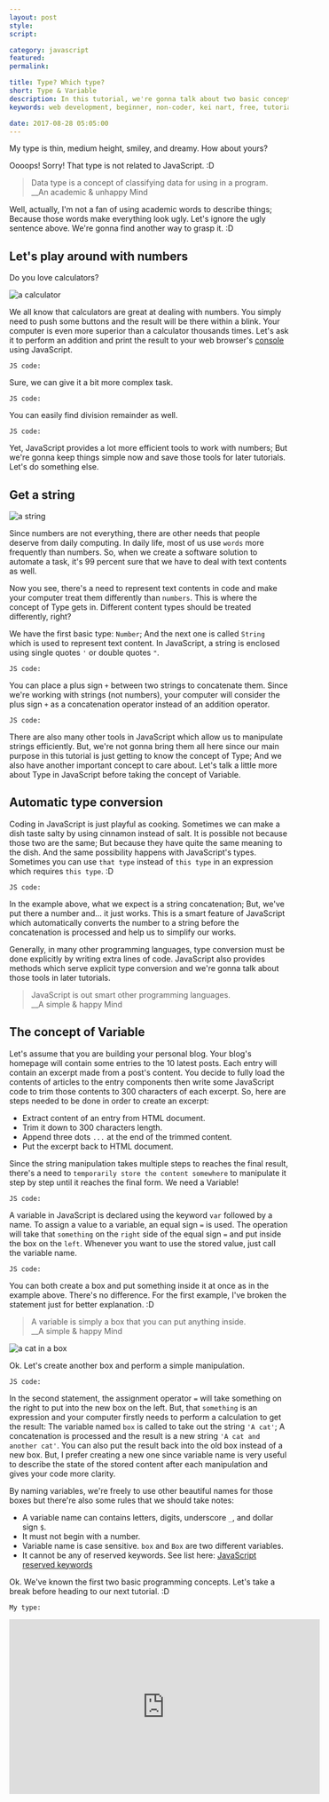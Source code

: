 ```yaml
---
layout: post
style:
script:

category: javascript
featured:
permalink:

title: Type? Which type?
short: Type & Variable
description: In this tutorial, we're gonna talk about two basic concepts in programming (Type & Variable); <br>And have a gentle introduction to the most two common Types. <br>Let's get started with the concept of Type.
keywords: web development, beginner, non-coder, kei nart, free, tutorial, coding, programming, code nart, javascript, type, number, string, variable

date: 2017-08-28 05:05:00
---
```


My type is thin, medium height, smiley, and dreamy. How about yours?

Oooops! Sorry! That type is not related to JavaScript. :D

> Data type is a concept of classifying data for using in a program.  
> \_\_An academic & unhappy Mind

Well, actually, I'm not a fan of using academic words to describe things; Because
those words make everything look ugly. Let's ignore the ugly sentence above.
We're gonna find another way to grasp it. :D

## Let's play around with numbers

Do you love calculators?

![a calculator](/images/javascript/2/calculator.jpg)

We all know that calculators are great at dealing with numbers. You simply need
to push some buttons and the result will be there within a blink. Your computer
is even more superior than a calculator thousands times. Let's ask it to perform
an addition and print the result to your web browser's
[console](https://codenart.github.io/smart/#the-baby-first-javascript-statements)
using JavaScript.

`JS code:`
<script src="https://gist.github.com/codenart/50eb5a9b1c7e7bcc92ddfcb38f15c3e4.js">
</script>

Sure, we can give it a bit more complex task.

`JS code:`
<script src="https://gist.github.com/codenart/4549a1ae9566cee8c5d016fe0e0fcec6.js">
</script>

You can easily find division remainder as well.

`JS code:`
<script src="https://gist.github.com/codenart/ae8da240dc80c8cd5bee4fc663b9cec7.js">
</script>

Yet, JavaScript provides a lot more efficient tools to work with numbers; But
we're gonna keep things simple now and save those tools for later tutorials.
Let's do something else.

## Get a string

![a string](/images/javascript/2/string.jpg)

Since numbers are not everything, there are other needs that people deserve from
daily computing. In daily life, most of us use `words` more frequently than
numbers. So, when we create a software solution to automate a task, it's 99
percent sure that we have to deal with text contents as well.

Now you see, there's a need to represent text contents in code and make your
computer treat them differently than `numbers`. This is where the concept of
Type gets in. Different content types should be treated differently, right?

We have the first basic type: `Number`; And the next one is called `String`
which is used to represent text content. In JavaScript, a string is enclosed
using single quotes `'` or double quotes `"`.

`JS code:`
<script src="https://gist.github.com/codenart/04c89eaaa262adcdefbb5e21bdcf5721.js">
</script>

You can place a plus sign `+` between two strings to concatenate them. Since
we're working with strings (not numbers), your computer will consider the plus
sign `+` as a concatenation operator instead of an addition operator.

`JS code:`
<script src="https://gist.github.com/codenart/091d76fcb44a1541f31d36b575217ed4.js">
</script>

There are also many other tools in JavaScript which allow us to manipulate strings
efficiently. But, we're not gonna bring them all here since our main purpose in
this tutorial is just getting to know the concept of Type; And we also have another
important concept to care about. Let's talk a little more about Type in JavaScript
before taking the concept of Variable.

## Automatic type conversion

Coding in JavaScript is just playful as cooking. Sometimes we can make a dish
taste salty by using cinnamon instead of salt. It is possible not because those
two are the same; But because they have quite the same meaning to the dish. And
the same possibility happens with JavaScript's types. Sometimes you can use `that
type` instead of `this type` in an expression which requires `this type`. :D

`JS code:`
<script src="https://gist.github.com/codenart/22ab375e9ab434ad549ec21ee64cd1f6.js">
</script>

In the example above, what we expect is a string concatenation; But, we've put
there a number and... it just works. This is a smart feature of JavaScript which
automatically converts the number to a string before the concatenation is
processed and help us to simplify our works.

Generally, in many other programming languages, type conversion must be done
explicitly by writing extra lines of code. JavaScript also provides methods which
serve explicit type conversion and we're gonna talk about those tools in later tutorials.

> JavaScript is out smart other programming languages.  
> \_\_A simple & happy Mind

## The concept of Variable

Let's assume that you are building your personal blog. Your blog's homepage will
contain some entries to the 10 latest posts. Each entry will contain an excerpt
made from a post's content. You decide to fully load the contents of articles to
the entry components then write some JavaScript code to trim those contents to
300 characters of each excerpt. So, here are steps needed to be done in order to
create an excerpt:

- Extract content of an entry from HTML document.
- Trim it down to 300 characters length.
- Append three dots `...` at the end of the trimmed content.
- Put the excerpt back to HTML document.

Since the string manipulation takes multiple steps to reaches the final result,
there's a need to `temporarily store the content somewhere` to manipulate it step
by step until it reaches the final form. We need a Variable!

`JS code:`
<script src="https://gist.github.com/codenart/0d154adf692c8117c4bf933ac76176b5.js">
</script>

A variable in JavaScript is declared using the keyword `var` followed by a name.
To assign a value to a variable, an equal sign `=` is used. The operation will
take that `something` on the `right` side of the equal sign `=` and put inside
the box on the `left`. Whenever you want to use the stored value, just call the
variable name.

`JS code:`
<script src="https://gist.github.com/codenart/d07b0efd36b06a29f95eab9690efd8d2.js">
</script>

You can both create a box and put something inside it at once as in the example
above. There's no difference. For the first example, I've broken the statement
just for better explanation. :D

> A variable is simply a box that you can put anything inside.  
> \_\_A simple & happy Mind

![a cat in a box](/images/javascript/2/cat.jpg)

Ok. Let's create another box and perform a simple manipulation.

`JS code:`
<script src="https://gist.github.com/codenart/1e8bc0361bfa04545427eef9c61c2389.js">
</script>

In the second statement, the assignment operator `=` will take something on the
right to put into the new box on the left. But, that `something` is an expression
and your computer firstly needs to perform a calculation to get the result: The
variable named `box` is called to take out the string `'A cat'`; A concatenation
is processed and the result is a new string `'A cat and another cat'`. You can
also put the result back into the old box instead of a new box. But, I prefer
creating a new one since variable name is very useful to describe the state of
the stored content after each manipulation and gives your code more clarity.

By naming variables, we're freely to use other beautiful names for those boxes
but there're also some rules that we should take notes:

- A variable name can contains letters, digits, underscore `_`, and dollar sign `$`.
- It must not begin with a number.
- Variable name is case sensitive. `box` and `Box` are two different variables.
- It cannot be any of reserved keywords. See list here:
[JavaScript reserved keywords](https://www.w3schools.com/js/js_reserved.asp)

Ok. We've known the first two basic programming concepts. Let's take a break
before heading to our next tutorial. :D

`My type:`
<div class="embed">
   <iframe width="560" height="315"
           src="https://www.youtube.com/embed/W72LiPMNs9E"
           frameborder="0" allowfullscreen>
   </iframe>
</div>
